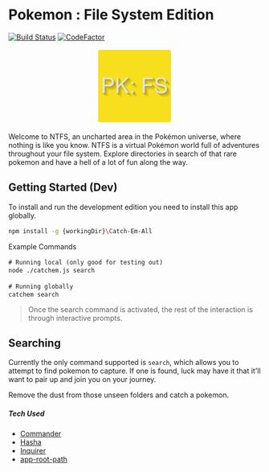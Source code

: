 # Pokemon : File System Edition

[![Build Status](https://travis-ci.org/dills122/Pokemon-FS.svg?branch=master)](https://travis-ci.org/dills122/Pokemon-FS) [![CodeFactor](https://www.codefactor.io/repository/github/dills122/pokemon-fs/badge)](https://www.codefactor.io/repository/github/dills122/pokemon-fs)

<p align="center">
  <img width="150" height="150" src="./assets/logo.png" alt="Logo Image">
</p>

Welcome to NTFS, an uncharted area in the Pokémon universe, where nothing is like you know. NTFS is a virtual Pokémon world full of adventures throughout your file system. Explore directories in search of that rare pokemon and have a hell of a lot of fun along the way.

## Getting Started (Dev)

To install and run the development edition you need to install this app globally.

```bash
npm install -g {workingDir}\Catch-Em-All
```

Example Commands

```
# Running local (only good for testing out)
node ./catchem.js search

# Running globally
catchem search
```

> Once the search command is activated, the rest of the interaction is through interactive prompts.

## Searching

Currently the only command supported is `search`, which allows you to attempt to find pokemon to capture. If one is found, luck may have it that it'll want to pair up and join you on your journey.

Remove the dust from those unseen folders and catch a pokemon.

##### Tech Used

- [Commander](https://github.com/tj/commander.js/)
- [Hasha](https://github.com/sindresorhus/hasha)
- [Inquirer](https://github.com/SBoudrias/Inquirer.js/)
- [app-root-path](https://github.com/inxilpro/node-app-root-path)

